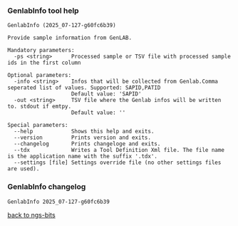 ### GenlabInfo tool help
	GenlabInfo (2025_07-127-g60fc6b39)
	
	Provide sample information from GenLAB.
	
	Mandatory parameters:
	  -ps <string>      Processed sample or TSV file with processed sample ids in the first column
	
	Optional parameters:
	  -info <string>    Infos that will be collected from Genlab.Comma seperated list of values. Supported: SAPID,PATID
	                    Default value: 'SAPID'
	  -out <string>     TSV file where the Genlab infos will be written to. stdout if emtpy.
	                    Default value: ''
	
	Special parameters:
	  --help            Shows this help and exits.
	  --version         Prints version and exits.
	  --changelog       Prints changeloge and exits.
	  --tdx             Writes a Tool Definition Xml file. The file name is the application name with the suffix '.tdx'.
	  --settings [file] Settings override file (no other settings files are used).
	
### GenlabInfo changelog
	GenlabInfo 2025_07-127-g60fc6b39
	
[back to ngs-bits](https://github.com/imgag/ngs-bits)